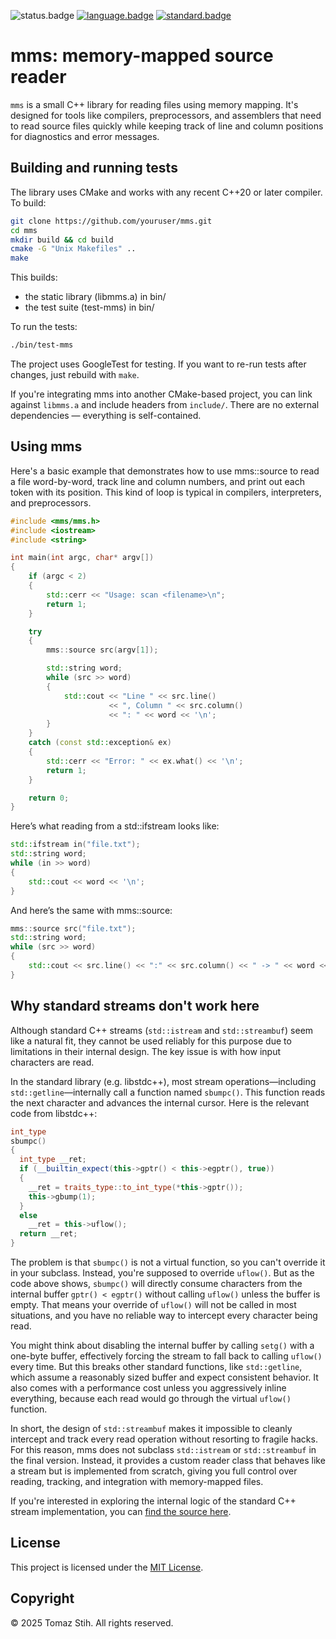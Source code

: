 ![status.badge] [![language.badge]][language.url] [![standard.badge]][standard.url]

# mms: memory-mapped source reader

`mms` is a small C++ library for reading files using memory mapping. It's designed for tools like compilers, preprocessors, and assemblers that need to read source files quickly while keeping track of line and column positions for diagnostics and error messages.

## Building and running tests

The library uses CMake and works with any recent C++20 or later compiler. To build:

```bash
git clone https://github.com/youruser/mms.git
cd mms
mkdir build && cd build
cmake -G "Unix Makefiles" ..
make
```

This builds:

- the static library (libmms.a) in bin/
- the test suite (test-mms) in bin/

To run the tests:

```bash
./bin/test-mms
```

The project uses GoogleTest for testing. If you want to re-run tests after changes, just rebuild with `make`.

If you're integrating mms into another CMake-based project, you can link against `libmms.a` and include headers from `include/`. There are no external dependencies — everything is self-contained.

## Using mms

Here's a basic example that demonstrates how to use mms::source to read a file word-by-word, track line and column numbers, and print out each token with its position. This kind of loop is typical in compilers, interpreters, and preprocessors.

```cpp
#include <mms/mms.h>
#include <iostream>
#include <string>

int main(int argc, char* argv[])
{
    if (argc < 2)
    {
        std::cerr << "Usage: scan <filename>\n";
        return 1;
    }

    try
    {
        mms::source src(argv[1]);

        std::string word;
        while (src >> word)
        {
            std::cout << "Line " << src.line()
                      << ", Column " << src.column()
                      << ": " << word << '\n';
        }
    }
    catch (const std::exception& ex)
    {
        std::cerr << "Error: " << ex.what() << '\n';
        return 1;
    }

    return 0;
}
```

Here’s what reading from a std::ifstream looks like:

```cpp
std::ifstream in("file.txt");
std::string word;
while (in >> word)
{
    std::cout << word << '\n';
}
```

And here’s the same with mms::source:

```cpp
mms::source src("file.txt");
std::string word;
while (src >> word)
{
    std::cout << src.line() << ":" << src.column() << " -> " << word << '\n';
}
```

## Why standard streams don't work here

Although standard C++ streams (`std::istream` and `std::streambuf`) seem like a natural fit, they cannot be used reliably for this purpose due to limitations in their internal design. The key issue is with how input characters are read.

In the standard library (e.g. libstdc++), most stream operations—including `std::getline`—internally call a function named `sbumpc()`. This function reads the next character and advances the internal cursor. Here is the relevant code from libstdc++:

```cpp
int_type
sbumpc()
{
  int_type __ret;
  if (__builtin_expect(this->gptr() < this->egptr(), true))
  {
    __ret = traits_type::to_int_type(*this->gptr());
    this->gbump(1);
  }
  else
    __ret = this->uflow();
  return __ret;
}
```

The problem is that `sbumpc()` is not a virtual function, so you can't override it in your subclass. Instead, you're supposed to override `uflow()`. But as the code above shows, `sbumpc()` will directly consume characters from the internal buffer `gptr() < egptr()` without calling `uflow()` unless the buffer is empty. That means your override of `uflow()` will not be called in most situations, and you have no reliable way to intercept every character being read.

You might think about disabling the internal buffer by calling `setg()` with a one-byte buffer, effectively forcing the stream to fall back to calling `uflow()` every time. But this breaks other standard functions, like `std::getline`, which assume a reasonably sized buffer and expect consistent behavior. It also comes with a performance cost unless you aggressively inline everything, because each read would go through the virtual `uflow()` function.

In short, the design of `std::streambuf` makes it impossible to cleanly intercept and track every read operation without resorting to fragile hacks. For this reason, mms does not subclass `std::istream` or `std::streambuf` in the final version. Instead, it provides a custom reader class that behaves like a stream but is implemented from scratch, giving you full control over reading, tracking, and integration with memory-mapped files.

If you're interested in exploring the internal logic of the standard C++ stream implementation, you can [find the source here](https://github.com/gcc-mirror/gcc/blob/master/libstdc%2B%2B-v3/include/std/streambuf).

## License

This project is licensed under the [MIT License](LICENSE).

## Copyright

© 2025 Tomaz Stih. All rights reserved.

[language.url]: https://isocpp.org/
[language.badge]: https://img.shields.io/badge/language-C++-blue.svg
[standard.url]: https://en.wikipedia.org/wiki/C%2B%2B#Standardization
[standard.badge]: https://img.shields.io/badge/C%2B%2B-20-blue.svg
[status.badge]: https://img.shields.io/badge/status-prerelease-green.svg
